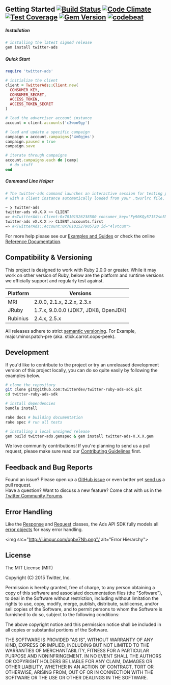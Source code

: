 Getting Started [![Build Status](https://travis-ci.org/twitterdev/twitter-ruby-ads-sdk.svg?branch=master)](https://travis-ci.org/twitterdev/twitter-ruby-ads-sdk) [![Code Climate](https://codeclimate.com/github/twitterdev/twitter-ruby-ads-sdk/badges/gpa.svg)](https://codeclimate.com/github/twitterdev/twitter-ruby-ads-sdk) [![Test Coverage](https://codeclimate.com/github/twitterdev/twitter-ruby-ads-sdk/badges/coverage.svg)](https://codeclimate.com/github/twitterdev/twitter-ruby-ads-sdk/coverage) [![Gem Version](https://badge.fury.io/rb/twitter-ads.svg)](http://badge.fury.io/rb/twitter-ads) [![codebeat](https://codebeat.co/badges/b1fcce3b-f429-43e6-8923-02b888a03655)](https://codebeat.co/projects/github-com-twitterdev-twitter-ruby-ads-sdk)
------

##### Installation
```bash
# installing the latest signed release
gem install twitter-ads
```

##### Quick Start
```ruby
require 'twitter-ads'

# initialize the client
client = TwitterAds::Client.new(
  CONSUMER_KEY,
  CONSUMER_SECRET,
  ACCESS_TOKEN,
  ACCESS_TOKEN_SECRET
)

# load the advertiser account instance
account = client.accounts('c3won9gy')

# load and update a specific campaign
campaign = account.campaigns('4m0gjms')
campaign.paused = true
campaign.save

# iterate through campaigns
account.campaigns.each do |camp|
  # do stuff
end
```

##### Command Line Helper
```bash
# The twitter-ads command launches an interactive session for testing purposes
# with a client instance automatically loaded from your .twurlrc file.

~ ❯ twitter-ads
twitter-ads vX.X.X >> CLIENT
=> #<TwitterAds::Client:0x70101526238580 consumer_key="Fy90KQy57152sn5Mv7axji9409">
twitter-ads vX.X.X >> CLIENT.accounts.first
=> #<TwitterAds::Account:0x70101527905720 id="4lvtcum">
```
For more help please see our [Examples and Guides](https://github.com/twitterdev/twitter-ruby-ads-sdk/tree/master/examples) or check the online [Reference Documentation](http://twitterdev.github.io/twitter-ruby-ads-sdk/reference/index.html).

## Compatibility & Versioning

This project is designed to work with Ruby 2.0.0 or greater. While it may work on other version of Ruby, below are the platform and runtime versions we officially support and regularly test against.

Platform | Versions
-------- | --------
MRI | 2.0.0, 2.1.x, 2.2.x, 2.3.x
JRuby | 1.7.x, 9.0.0.0 (JDK7, JDK8, OpenJDK)
Rubinius | 2.4.x, 2.5.x

All releases adhere to strict [semantic versioning](http://semver.org). For Example, major.minor.patch-pre (aka. stick.carrot.oops-peek).

## Development
If you'd like to contribute to the project or try an unreleased development version of this project locally, you can do so quite easily by following the examples below.
```bash
# clone the repository
git clone git@github.com:twitterdev/twitter-ruby-ads-sdk.git
cd twitter-ruby-ads-sdk

# install dependencies
bundle install

rake docs # building documentation
rake spec # run all tests

# installing a local unsigned release
gem build twitter-ads.gemspec & gem install twitter-ads-X.X.X.gem
```
We love community contributions! If you're planning to send us a pull request, please make sure read our [Contributing Guidelines](https://github.com/twitterdev/twitter-ruby-ads-sdk/blob/master/CONTRIBUTING.md) first.

## Feedback and Bug Reports
Found an issue? Please open up a [GitHub issue](https://github.com/twitterdev/twitter-ruby-ads-sdk/issues) or even better yet [send us](https://github.com/twitterdev/twitter-ruby-ads-sdk/blob/master/CONTRIBUTING.md) a pull request.<br/>
Have a question? Want to discuss a new feature? Come chat with us in the [Twitter Community Forums](https://twittercommunity.com/c/advertiser-api).

## Error Handling

Like the [Response](https://github.com/twitterdev/twitter-ruby-ads-sdk/blob/master/lib/twitter-ads/http/response.rb) and [Request](https://github.com/twitterdev/twitter-ruby-ads-sdk/blob/master/lib/twitter-ads/http/request.rb) classes, the Ads API SDK fully models all [error objects](https://github.com/twitterdev/twitter-ruby-ads-sdk/blob/master/lib/twitter-ads/error.rb) for easy error handling.

<img src="http://i.imgur.com/opbv7Nh.png"/ alt="Error Hierarchy">

## License

The MIT License (MIT)

Copyright (C) 2015 Twitter, Inc.

Permission is hereby granted, free of charge, to any person obtaining a copy
of this software and associated documentation files (the "Software"), to deal
in the Software without restriction, including without limitation the rights
to use, copy, modify, merge, publish, distribute, sublicense, and/or sell
copies of the Software, and to permit persons to whom the Software is
furnished to do so, subject to the following conditions:

The above copyright notice and this permission notice shall be included in all
copies or substantial portions of the Software.

THE SOFTWARE IS PROVIDED "AS IS", WITHOUT WARRANTY OF ANY KIND, EXPRESS OR
IMPLIED, INCLUDING BUT NOT LIMITED TO THE WARRANTIES OF MERCHANTABILITY,
FITNESS FOR A PARTICULAR PURPOSE AND NONINFRINGEMENT. IN NO EVENT SHALL THE
AUTHORS OR COPYRIGHT HOLDERS BE LIABLE FOR ANY CLAIM, DAMAGES OR OTHER
LIABILITY, WHETHER IN AN ACTION OF CONTRACT, TORT OR OTHERWISE, ARISING FROM,
OUT OF OR IN CONNECTION WITH THE SOFTWARE OR THE USE OR OTHER DEALINGS IN THE
SOFTWARE.
